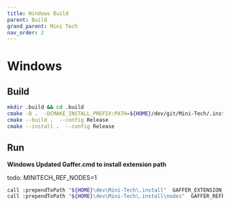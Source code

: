 ```yaml
---
title: Windows Build
parent: Build
grand_parent: Mini Tech
nav_order: 2
---
```


# Windows

## Build

```bash
mkdir .build && cd .build
cmake -B .  -DCMAKE_INSTALL_PREFIX:PATH=${HOME}/dev/git/Mini-Tech/.install -D3RDPARTY_ROOT=${HOME}/dev/git/Mini-Tech/.install -DGAFFER_ROOT=${HOME}/OneDrive/Desktop/gaffer-1.2.2.0-windows -DPYTHON_VERSION=310 -DCMAKE_CXX_STANDARD=17 -DCMAKE_CXX_STANDARD_REQUIRED=ON -DCMAKE_BUILD_TYPE=Release -S ..
cmake --build .  --config Release
cmake --install .  --config Release
```

## Run

**Windows Updated Gaffer.cmd to install extension path**

todo: MINITECH_REF_NODES=1

```bash
call :prependToPath "${HOME}\dev\Mini-Tech\.install"  GAFFER_EXTENSION_PATHS
call :prependToPath "${HOME}\dev\Mini-Tech\.install\nodes"  GAFFER_REFERENCE_PATHS
```